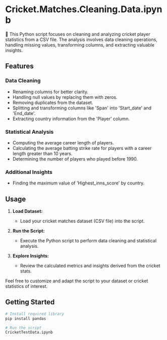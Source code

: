 # Cricket.Matches.Cleaning.Data.ipynb
🏏 This Python script focuses on cleaning and analyzing cricket player statistics from a CSV file. The analysis involves data cleaning operations, handling missing values, transforming columns, and extracting valuable insights.

## Features

### Data Cleaning
- Renaming columns for better clarity.
- Handling null values by replacing them with zeros.
- Removing duplicates from the dataset.
- Splitting and transforming columns like 'Span' into 'Start_date' and 'End_date'.
- Extracting country information from the 'Player' column.

### Statistical Analysis
- Computing the average career length of players.
- Calculating the average batting strike rate for players with a career length greater than 10 years.
- Determining the number of players who played before 1990.

### Additional Insights
- Finding the maximum value of 'Highest_inns_score' by country.

## Usage

1. **Load Dataset:**
   - Load your cricket matches dataset (CSV file) into the script.

2. **Run the Script:**
   - Execute the Python script to perform data cleaning and statistical analysis.

3. **Explore Insights:**
   - Review the calculated metrics and insights derived from the cricket stats.

Feel free to customize and adapt the script to your dataset or cricket statistics of interest.

## Getting Started

```bash
# Install required library
pip install pandas

# Run the script
CricketTestData.ipynb
